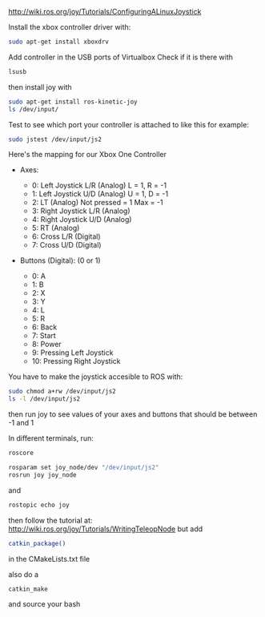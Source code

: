 http://wiki.ros.org/joy/Tutorials/ConfiguringALinuxJoystick

Install the xbox controller driver with:
```bash
sudo apt-get install xboxdrv
```

Add controller in the USB ports of Virtualbox
Check if it is there with 
```bash
lsusb
```
then install joy with
```bash
sudo apt-get install ros-kinetic-joy
ls /dev/input/
```

Test to see which port your controller is attached to like this for example:

```bash
sudo jstest /dev/input/js2
```
Here's the mapping for our Xbox One Controller
* Axes:
	* 0: Left Joystick L/R (Analog) L = 1, R = -1
	* 1: Left Joystick U/D (Analog) U = 1, D = -1
	* 2: LT (Analog) Not pressed = 1 Max = -1
	* 3: Right Joystick L/R (Analog)
	* 4: Right Joystick U/D (Analog)
	* 5: RT (Analog)
	* 6: Cross L/R (Digital)
	* 7: Cross U/D (Digital)

* Buttons (Digital): (0 or 1)
	* 0: A
	* 1: B
	* 2: X
	* 3: Y
	* 4: L
	* 5: R
	* 6: Back
	* 7: Start
	* 8: Power
	* 9: Pressing Left Joystick
	* 10: Pressing Right Joystick

You have to make the joystick accesible to ROS with:

```bash
sudo chmod a+rw /dev/input/js2
ls -l /dev/input/js2
```

then run joy to see values of your axes and buttons that should be between -1 and 1

In different terminals, run:
```bash
roscore
```
```bash
rosparam set joy_node/dev "/dev/input/js2"
rosrun joy joy_node
``` 
and
```bash
rostopic echo joy
```

then follow the tutorial at: http://wiki.ros.org/joy/Tutorials/WritingTeleopNode
but add 
```bash
catkin_package()
```
in the CMakeLists.txt file

also do a

```bash
catkin_make
```
and source your bash
